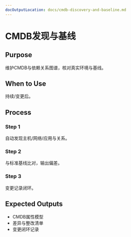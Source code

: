 ```yaml
---
docOutputLocation: docs/cmdb-discovery-and-baseline.md
---
```


# CMDB发现与基线

## Purpose

维护CMDB与依赖关系图谱，核对真实环境与基线。

## When to Use

持续/变更后。

## Process

### Step 1

自动发现主机/网络/应用与关系。

### Step 2

与标准基线比对，输出偏差。

### Step 3

变更记录闭环。

## Expected Outputs

- CMDB属性模型
- 差异与整改清单
- 变更闭环记录
